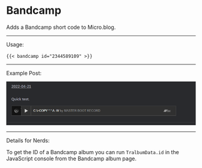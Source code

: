 # Bandcamp

Adds a Bandcamp short code to Micro.blog.

---

Usage:

```
{{< bandcamp id="2344589109" >}}
```
---

Example Post:

![example post](imgs/example.png)

---

Details for Nerds:

To get the ID of a Bandcamp album you can run `TralbumData.id` in the JavaScript console from the Bandcamp album page.